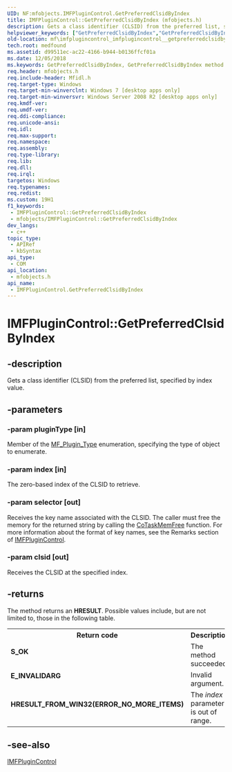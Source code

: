 ```yaml
---
UID: NF:mfobjects.IMFPluginControl.GetPreferredClsidByIndex
title: IMFPluginControl::GetPreferredClsidByIndex (mfobjects.h)
description: Gets a class identifier (CLSID) from the preferred list, specified by index value.
helpviewer_keywords: ["GetPreferredClsidByIndex","GetPreferredClsidByIndex method [Media Foundation]","GetPreferredClsidByIndex method [Media Foundation]","IMFPluginControl interface","IMFPluginControl interface [Media Foundation]","GetPreferredClsidByIndex method","IMFPluginControl.GetPreferredClsidByIndex","IMFPluginControl::GetPreferredClsidByIndex","mf.imfplugincontrol_imfplugincontrol__getpreferredclsidbyindex","mfobjects/IMFPluginControl::GetPreferredClsidByIndex"]
old-location: mf\imfplugincontrol_imfplugincontrol__getpreferredclsidbyindex.htm
tech.root: medfound
ms.assetid: d99511ec-ac22-4166-b944-b0136ffcf01a
ms.date: 12/05/2018
ms.keywords: GetPreferredClsidByIndex, GetPreferredClsidByIndex method [Media Foundation], GetPreferredClsidByIndex method [Media Foundation],IMFPluginControl interface, IMFPluginControl interface [Media Foundation],GetPreferredClsidByIndex method, IMFPluginControl.GetPreferredClsidByIndex, IMFPluginControl::GetPreferredClsidByIndex, mf.imfplugincontrol_imfplugincontrol__getpreferredclsidbyindex, mfobjects/IMFPluginControl::GetPreferredClsidByIndex
req.header: mfobjects.h
req.include-header: Mfidl.h
req.target-type: Windows
req.target-min-winverclnt: Windows 7 [desktop apps only]
req.target-min-winversvr: Windows Server 2008 R2 [desktop apps only]
req.kmdf-ver: 
req.umdf-ver: 
req.ddi-compliance: 
req.unicode-ansi: 
req.idl: 
req.max-support: 
req.namespace: 
req.assembly: 
req.type-library: 
req.lib: 
req.dll: 
req.irql: 
targetos: Windows
req.typenames: 
req.redist: 
ms.custom: 19H1
f1_keywords:
 - IMFPluginControl::GetPreferredClsidByIndex
 - mfobjects/IMFPluginControl::GetPreferredClsidByIndex
dev_langs:
 - c++
topic_type:
 - APIRef
 - kbSyntax
api_type:
 - COM
api_location:
 - mfobjects.h
api_name:
 - IMFPluginControl.GetPreferredClsidByIndex
---
```


# IMFPluginControl::GetPreferredClsidByIndex


## -description

Gets a class identifier (CLSID) from the preferred list, specified by index value.

## -parameters

### -param pluginType [in]

Member of the <a href="https://docs.microsoft.com/windows/desktop/api/mfobjects/ne-mfobjects-mf_plugin_type">MF_Plugin_Type</a> enumeration, specifying the type of object to enumerate.

### -param index [in]

The zero-based index of the CLSID to retrieve.

### -param selector [out]

Receives the key name associated with the CLSID. The caller must free the memory for the returned string by calling the <a href="https://docs.microsoft.com/windows/desktop/api/combaseapi/nf-combaseapi-cotaskmemfree">CoTaskMemFree</a> function. For more information about the format of key names, see the Remarks section of <a href="https://docs.microsoft.com/windows/desktop/api/mfobjects/nn-mfobjects-imfplugincontrol">IMFPluginControl</a>.

### -param clsid [out]

Receives the CLSID at the specified index.

## -returns

The method returns an <b>HRESULT</b>. Possible values include, but are not limited to, those in the following table.

<table>
<tr>
<th>Return code</th>
<th>Description</th>
</tr>
<tr>
<td width="40%">
<dl>
<dt><b><b>S_OK</b></b></dt>
</dl>
</td>
<td width="60%">
The method succeeded.

</td>
</tr>
<tr>
<td width="40%">
<dl>
<dt><b><b>E_INVALIDARG</b></b></dt>
</dl>
</td>
<td width="60%">
Invalid argument.

</td>
</tr>
<tr>
<td width="40%">
<dl>
<dt><b><b>HRESULT_FROM_WIN32(ERROR_NO_MORE_ITEMS)</b></b></dt>
</dl>
</td>
<td width="60%">
The <i>index</i> parameter is out of range.

</td>
</tr>
</table>

## -see-also

<a href="https://docs.microsoft.com/windows/desktop/api/mfobjects/nn-mfobjects-imfplugincontrol">IMFPluginControl</a>

